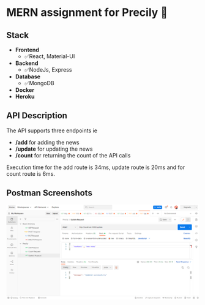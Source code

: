 # MERN assignment for Precily 🎉

## Stack
- **Frontend**
  - ✅React, Material-UI
- **Backend**
  - ✅NodeJs, Express
- **Database**
  - ✅MongoDB
- **Docker**
- **Heroku**

## API Description

The API supports three endpoints ie

- **/add** for adding the news
- **/update** for updating the news
- **/count** for returning the count of the API calls

Execution time for the add route is 34ms, update route is 20ms and for count route is 6ms.

## Postman Screenshots
<img src="./images/Screenshot 2022-07-18 214914.png" alt="one" />
